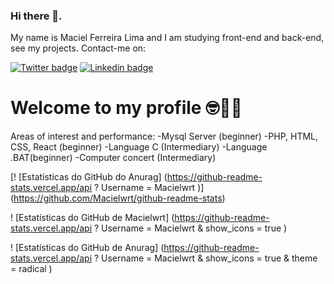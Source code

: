 ### Hi there 👋.

My name is Maciel Ferreira Lima and I am studying front-end and back-end, see my projects. Contact-me on:

[![Twitter badge](https://img.shields.io/badge/Twitter-1DA1F2?style=for-the-badge&logo=twitter&logoColor=white&link=https://twitter.com/MacTecweb?s=08)](https://twitter.com/MacTecweb?s=08)
[![Linkedin badge](https://img.shields.io/badge/LinkedIn-0077B5?style=for-the-badge&logo=linkedin&logoColor=white&link=https://www.linkedin.com/in/maciel-ferreira-61276b184)](https://www.linkedin.com/in/maciel-ferreira-61276b184)

# Welcome to my profile 🤓👨‍💻

Areas of interest and performance:
-Mysql Server (beginner)
-PHP, HTML, CSS, React (beginner)
-Language C (Intermediary)
-Language .BAT(beginner)
-Computer concert (Intermediary)

[! [Estatísticas do GitHub do Anurag] (https://github-readme-stats.vercel.app/api ? Username = Macielwrt )] (https://github.com/Macielwrt/github-readme-stats)

! [Estatísticas do GitHub de Macielwrt] (https://github-readme-stats.vercel.app/api ? Username = Macielwrt & show_icons = true )

! [Estatísticas do GitHub de Anurag] (https://github-readme-stats.vercel.app/api ? Username = Macielwrt & show_icons = true & theme = radical )
